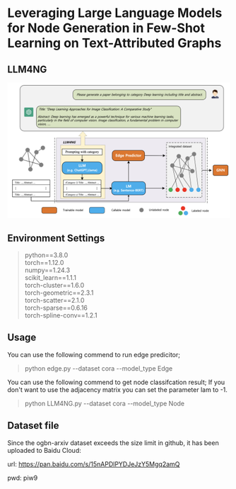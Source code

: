 # Leveraging Large Language Models for Node Generation in Few-Shot Learning on Text-Attributed Graphs

## LLM4NG

![The proposed framework](./LLM4NG.png)

## Environment Settings
> python==3.8.0 \
> torch==1.12.0 \
> numpy==1.24.3 \
> scikit_learn==1.1.1 \
> torch-cluster==1.6.0 \
> torch-geometric==2.3.1 \
> torch-scatter==2.1.0 \
> torch-sparse==0.6.16 \
> torch-spline-conv==1.2.1 


## Usage

You can use the following commend to run edge predicitor;  

> python edge.py --dataset cora --model_type Edge

You can use the following commend to get node classifcation result;
If you don't want to use the adjacency matrix you can set the parameter lam to -1.

> python LLM4NG.py --dataset cora --model_type Node

## Dataset file
Since the ogbn-arxiv dataset exceeds the size limit in github, it has been uploaded to Baidu Cloud:

url: https://pan.baidu.com/s/15nAPDlPYDJeJzY5Mgq2amQ

pwd: piw9
